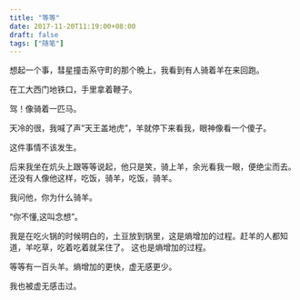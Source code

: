 ```yaml
---
title: "等等"
date: 2017-11-20T11:19:00+08:00
draft: false
tags: ["随笔"]
---
```


想起一个事，彗星撞击系守町的那个晩上，我看到有人骑着羊在来回跑。

在工大西门地铁口，手里拿着鞭子。

驾！像骑着一匹马。

天冷的很，我喊了声”天王盖地虎”，羊就停下来看我，眼神像看一个傻子。

这件事情不该发生。

后来我坐在炕头上跟等等说起，他只是笑，骑上羊，余光看我一眼，便绝尘而去。还没有人像他这样，吃饭，骑羊，吃饭，骑羊。

我问他，你为什么骑羊。

“你不懂,这叫念想”。

我是在吃火锅的时候明白的，土豆放到锅里，这是熵增加的过程。赶羊的人都知道，羊吃草，吃着吃着就呆住了。 这也是熵增加的过程。

等等有一百头羊。熵增加的更快，虚无感更少。

我也被虚无感击过。
